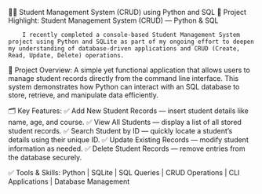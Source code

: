 📢✨ Student Management System (CRUD) using Python and SQL
🚀 Project Highlight: Student Management System (CRUD) — Python & SQL

        I recently completed a console-based Student Management System project using Python and SQLite as part of my ongoing effort to deepen my understanding of database-driven applications and CRUD (Create, Read, Update, Delete) operations.

📌 Project Overview:
        A simple yet functional application that allows users to manage student records directly from the command line interface. This system demonstrates how Python can interact with an SQL database to store, retrieve, and manipulate data efficiently.

🗂️ Key Features:
      ✅ Add New Student Records — insert student details like name, age, and course.
      ✅ View All Students — display a list of all stored student records.
      ✅ Search Student by ID — quickly locate a student’s details using their unique ID.
      ✅ Update Existing Records — modify student information as needed.
      ✅ Delete Student Records — remove entries from the database securely.

✅ Tools & Skills: Python | SQLite | SQL Queries | CRUD Operations | CLI Applications | Database Management
